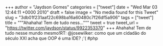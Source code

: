
+++
author = "Jaydson Gomes"
categories = ["tweet"]
date = "Wed Mar 03 12:44:11 +0000 2010"
draft = false
image = "No media found for this Tweet"
slug = "3db01f231aaf22c698ba16a60480c7f26df5a906"
tags = ["tweet"]
title = """Ahahaha! Tem de tudo ness..."""
tweet = true
tweet_url = "https://twitter.com/jaydson/status/9922353370"
+++
Ahahaha! Tem de tudo nesse mundo mesmo!RT: @josewilker: como que um cidadão do século XXI acha que OOP é uma IDE? ;'( #php
